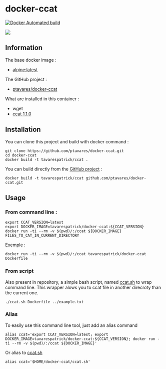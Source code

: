 # docker-ccat

[![Docker Automated build](https://img.shields.io/docker/automated/jrottenberg/ffmpeg.svg)](https://hub.docker.com/r/tavarespatrick/ccat/)

[![](https://dockerbuildbadges.quelltext.eu/status.svg?organization=tavarespatrick&repository=ccat)](https://hub.docker.com/r/tavarespatrick/ccat/builds/)

## Information

The base docker image :

  * [alpine:latest](https://hub.docker.com/r/_/alpine/)

The GitHub project :

  * [ptavares/docker-ccat](https://github.com/ptavares/docker-ccat)


What are installed in this container :

  * wget
  * [ccat 1.1.0](https://github.com/jingweno/ccat/tree/v1.1.0)


## Installation

You can clone this project and build with docker command :

```
git clone https://github.com/ptavares/docker-ccat.git
cd docker-ccat
docker build -t tavarespatrick/ccat .
```

You can build directly from the [GitHub project](https://github.com/ptavares/docker-ccat/) :

```
docker build -t tavarespatrick/ccat github.com/ptavares/docker-ccat.git
```


## Usage

### From command line :

```
export CCAT_VERSION=latest
export DOCKER_IMAGE=tavarespatrick/docker-ccat:${CCAT_VERSION}
docker run -ti --rm -v $(pwd)/:/ccat ${DOCKER_IMAGE} FILES_TO_CAT_IN_CURRENT_DIRECTORY
```

Exemple :
```
docker run -ti --rm -v $(pwd)/:/ccat tavarespatrick/docker-ccat Dockerfile
```

### From script

Also present in repository, a simple bash script, named [ccat.sh](https://github.com/ptavares/docker-ccat/blob/master/ccat.sh) to wrap command line.
This wrapper alows you to ccat file in another direcroty than the current one.

```
./ccat.sh Dockerfile ../example.txt
```

### Alias

To easily use this command line tool, just add an alias command

```
alias ccat='export CCAT_VERSION=latest; export DOCKER_IMAGE=tavarespatrick/docker-ccat:${CCAT_VERSION}; docker run -ti --rm -v $(pwd)/:/ccat ${DOCKER_IMAGE}'
```
Or alias to [ccat.sh](https://github.com/ptavares/docker-ccat/blob/master/ccat.sh)
```
alias ccat='$HOME/docker-ccat/ccat.sh'

